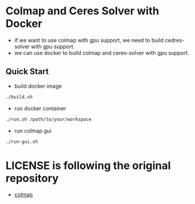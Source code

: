 # Colmap and Ceres Solver with Docker

- if we want to use colmap with gpu support, we need to build cedres-solver with gpu support.
- we can use docker to build colmap and ceres-solver with gpu support.

## Quick Start

- build docker image

```bash
./build.sh
```

- run docker container

```bash
./run.sh /path/to/your/workspace
```

- run colmap gui

```bash
./run-gui.sh
```

# LICENSE is following the original repository

- [colmap](https://github.com/colmap/colmap)
